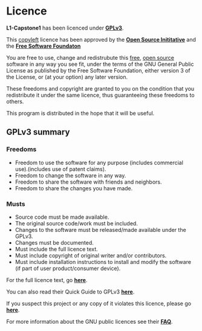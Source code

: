 # Licence

**L1-Capstone1** has been licenced under [**GPLv3**](https://www.gnu.org/licenses/gpl-3.0.html).
 
This [copyleft](https://www.gnu.org/licenses/copyleft.en.html) licence has been approved by the [**Open Source Inititative**](https://opensource.org/osd) 
and the [**Free Software Foundaton**](https://www.fsf.org/)

You are free to use, change and redistrubute this [free](https://www.gnu.org/philosophy/free-sw.html), [open source](https://opensource.org/osd) software
in any way you see fit, under the terms of the GNU General Public License as published by the Free Software Foundation, either version 3 of the License, 
or (at your option) any later version. 

These freedoms and copyright are granted to you on the condition that you redistribute it under the same licence, thus guaranteeing these freedoms to others.

This program is distributed in the hope that it will be useful.

## GPLv3 summary

### Freedoms
* Freedom to use the software for any purpose (includes commercial use).(includes use of patent claims).
* Freedom to change the software in any way.
* Freedom to share the software with friends and neighbors.
* Freedom to share the changes you have made.

### Musts
* Source code must be made available.
* The original source code/work must be included.
* Changes to the software must be released/made available under the GPLv3. 
* Changes must be documented.
* Must include the full licence text.
* Must include copyright of original writer and/or contributors.
* Must include installation instructions to install and modify the software (if part of user product/consumer device).

For the full licence text, go [**here**](https://www.gnu.org/licenses/gpl-3.0.txt).

You can also read their Quick Guide to GPLv3 [**here**](https://www.gnu.org/licenses/quick-guide-gplv3.en.html).

If you suspect this project or any copy of it violates this licence, please go [**here**](https://www.gnu.org/licenses/gpl-violation.en.html).

For more information about the GNU public licences see their [**FAQ**](https://www.gnu.org/licenses/gpl-faq.en.html).
